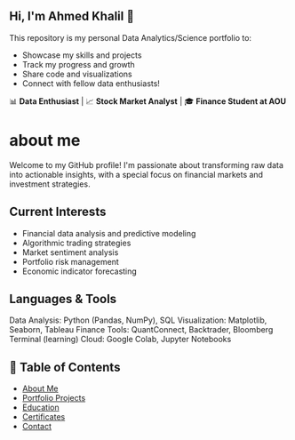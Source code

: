 ## Hi, I'm Ahmed Khalil 👋

This repository is my personal Data Analytics/Science portfolio to:
- Showcase my skills and projects
- Track my progress and growth
- Share code and visualizations
- Connect with fellow data enthusiasts!

📊 **Data Enthusiast** | 📈 **Stock Market Analyst** | 🎓 **Finance Student at AOU**

# about me
Welcome to my GitHub profile! I'm passionate about transforming raw data into actionable insights, with a special focus on financial markets and investment strategies.

## Current Interests
- Financial data analysis and predictive modeling
- Algorithmic trading strategies
- Market sentiment analysis
- Portfolio risk management
- Economic indicator forecasting

## Languages & Tools
Data Analysis:   Python (Pandas, NumPy), SQL
Visualization:   Matplotlib, Seaborn, Tableau
Finance Tools:   QuantConnect, Backtrader, Bloomberg Terminal (learning)
Cloud:           Google Colab, Jupyter Notebooks

## 🧠 Table of Contents
- [About Me](#-about-me)
- [Portfolio Projects](#-portfolio-projects)
- [Education](#-education)
- [Certificates](#-certificates)
- [Contact](#-contact)
